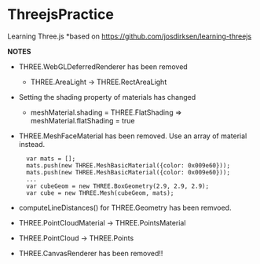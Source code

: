 # ThreejsPractice
Learning Three.js
 *based on https://github.com/josdirksen/learning-threejs


**NOTES**
- THREE.WebGLDeferredRenderer has been removed
	- THREE.AreaLight -> THREE.RectAreaLight

- Setting the shading property of materials has changed
    - meshMaterial.shading = THREE.FlatShading => meshMaterial.flatShading = true

- THREE.MeshFaceMaterial has been removed. Use an array of material instead. 

        var mats = [];
        mats.push(new THREE.MeshBasicMaterial({color: 0x009e60}));
        mats.push(new THREE.MeshBasicMaterial({color: 0x009e60}));
        ...
        var cubeGeom = new THREE.BoxGeometry(2.9, 2.9, 2.9);
        var cube = new THREE.Mesh(cubeGeom, mats);

- computeLineDistances() for THREE.Geometry has been remvoed.
- THREE.PointCloudMaterial -> THREE.PointsMaterial
- THREE.PointCloud -> THREE.Points
- THREE.CanvasRenderer has been removed!!